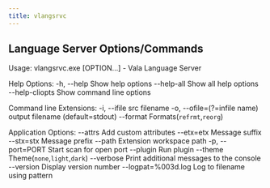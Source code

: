 ```yaml
---
title: vlangsrvc
---
```



## Language Server Options/Commands
Usage:
  vlangsrvc.exe [OPTION…] - Vala Language Server

Help Options:
  -h, --help                      Show help options
  --help-all                      Show all help options
  --help-cliopts                  Show command line options

Command line Extensions:
  -i, --ifile                     src filename
  -o, --ofile=(?=infile name)     output filename (default=stdout)
  --format                        Formats(`refrmt`,`reorg`)

Application Options:
  --attrs                         Add custom attributes
  --etx=etx                       Message suffix
  --stx=stx                       Message prefix
  --path                          Extension workspace path
  -p, --port=PORT                 Start scan for open port
  --plugin                        Run plugin
  --theme                         Theme(`none`,`light`,`dark`)
  --verbose                       Print additional messages to the console
  --version                       Display version number
  --logpat=<prefix>%003d.log      Log to filename using pattern
